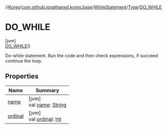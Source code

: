 //[Kores](../../../../../index.md)/[com.github.jonathanxd.kores.base](../../../index.md)/[WhileStatement](../../index.md)/[Type](../index.md)/[DO_WHILE](index.md)

# DO_WHILE

[jvm]\
[DO_WHILE](index.md)()

Do-while statement. Run the code and then check expressions, if succeed continue the loop.

## Properties

| Name | Summary |
|---|---|
| [name](name.md) | [jvm]<br>val [name](name.md): [String](https://kotlinlang.org/api/latest/jvm/stdlib/kotlin/-string/index.html) |
| [ordinal](ordinal.md) | [jvm]<br>val [ordinal](ordinal.md): [Int](https://kotlinlang.org/api/latest/jvm/stdlib/kotlin/-int/index.html) |
